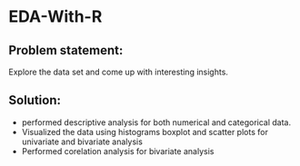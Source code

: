 # EDA-With-R
## Problem statement:
Explore the data set and come up with interesting insights.
## Solution:
* performed descriptive analysis for both numerical and categorical data.
* Visualized the data using histograms boxplot and scatter plots for univariate and bivariate analysis
* Performed corelation analysis for bivariate analysis
